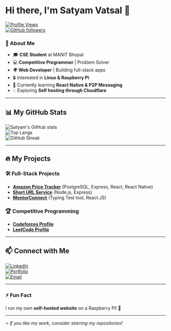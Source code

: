 # Hi there, I'm Satyam Vatsal 👋  

[![Profile Views](https://komarev.com/ghpvc/?username=satyamvatsal&color=blue)](https://github.com/satyamvatsal)  
[![GitHub followers](https://img.shields.io/github/followers/satyamvatsal?style=social)](https://github.com/satyamvatsal)

### 🚀 About Me  
- 🎓 **CSE Student** at MANIT Bhopal  
- 💻 **Competitive Programmer** | Problem Solver  
- 🌍 **Web Developer** | Building full-stack apps  
- 🔒 Interested in **Linux & Raspberry Pi**  
- 🌱 Currently learning **React Native & P2P Messaging**  
- 💡 Exploring **Self hosting through Cloudflare**  

---

## 📊 My GitHub Stats  

![Satyam's GitHub stats](https://github-readme-stats.vercel.app/api?username=satyamvatsal&show_icons=true&theme=github_dark&count_private=true)  
![Top Langs](https://github-readme-stats.vercel.app/api/top-langs/?username=satyamvatsal&layout=compact&theme=github_dark&langs_count=8)  
![GitHub Streak](https://streak-stats.demolab.com/?user=satyamvatsal&theme=github-dark)  

---

## 🔥 My Projects  

### 🛠 Full-Stack Projects  
- **[Amazon Price Tracker](https://github.com/satyamvatsal/price-tracker)** (PostgreSQL, Express, React, React Native)  
- **[Short URL Service](https://github.com/satyamvatsal/url-shortner)** (Node.js, Express)  
- **[MentorConnect](https://github.com/satyamvatsal/Owltype)** (Typing Test tool, React.JS)  

### 🏆 Competitive Programming  
- **[Codeforces Profile](https://codeforces.com/profile/satyamvatsal257)**  
- **[LeetCode Profile](https://leetcode.com/u/satyamvatsal257/)**  

---

## 📫 Connect with Me  

[![LinkedIn](https://img.shields.io/badge/LinkedIn-0A66C2?style=for-the-badge&logo=linkedin&logoColor=white)](https://www.linkedin.com/in/satyamvatsal/)  
[![Portfolio](https://img.shields.io/badge/Portfolio-satyamvatsal.me-blue?style=for-the-badge)](https://satyamvatsal.me)  
[![Email](https://img.shields.io/badge/Email-satyamvatsal257@gmail.com-red?style=for-the-badge)](mailto:satyamvatsal257@gmail.com)  

---

### ⚡ Fun Fact  
I run my own **self-hosted website** on a Raspberry Pi! 🚀  

---

⭐️ *If you like my work, consider starring my repositories!*  
